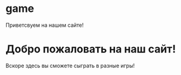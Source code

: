 # game
Приветсвуем на нашем сайте!
# Добро пожаловать на наш сайт!
Вскоре здесь вы сможете сыграть в разные игры!
